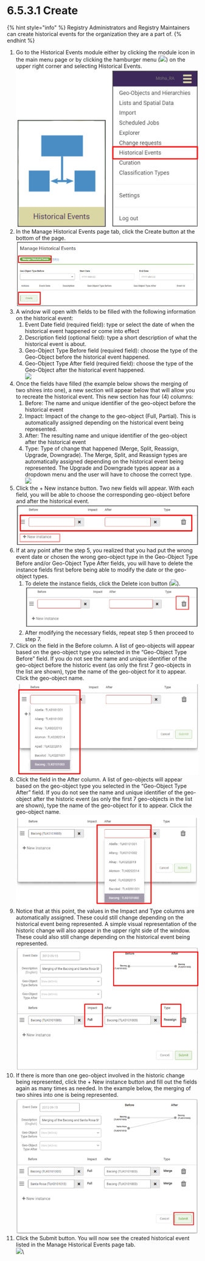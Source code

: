 # 6.5.3.1 Create

{% hint style="info" %}
Registry Administrators and Registry Maintainers can create historical events for the organization they are a part of.
{% endhint %}

1. Go to the Historical Events module either by clicking the module icon in the main menu page or by clicking the hamburger menu (![](https://lh5.googleusercontent.com/H3tS5zDSURiDer5lhQIgP8OeRy9E5SqiQucIDYS1Gd93gd0LGj9afNdH7qsLV635Pj-mfaWI-hMaLxbqdAqfKDXcqXCtfM\_eMWSsJ\_tn9vYybTU1qlQ3LGLm0lt8I5r5\_qYVKkTvyPoRHfjoAEXE0d2Yr6xJ\_YhhGQTUTZ3ayn7eohKRkLuX\_Wbo)) on the upper right corner and selecting Historical Events.\
   ![](<../../../../../.gitbook/assets/image (65).png>)
2. In the Manage Historical Events page tab, click the Create button at the bottom of the page.\
   ![](<../../../../../.gitbook/assets/image (64).png>)
3. A window will open with fields to be filled with the following information on the historical event:&#x20;
   1. Event Date field (required field): type or select the date of when the historical event happened or come into effect&#x20;
   2. Description field (optional field): type a short description of what the historical event is about.&#x20;
   3. Geo-Object Type Before field (required field): choose the type of the Geo-Object before the historical event happened.&#x20;
   4. Geo-Object Type After field (required field): choose the type of the Geo-Object after the historical event happened.\
      ![](https://lh3.googleusercontent.com/fvtZZLCyV9gihKGGcmgv0iM6OuISIbe30ExLKza2FxKlam7v\_6rxZtJP1CM\_98TD9yOCV5rur\_\_Fm32lr4\_pQRSzn86zX3pFjTuHwTZnVDR1fjOmQx1Pv7M4yrhd7Ex9k1t25ja4Pu6n6Ha2EifSLK33CB8vrcJiuuy3vFODuH9nokHqDCGFETMR)
4. Once the fields have filled (the example below shows the merging of two shires into one), a new section will appear below that will allow you to recreate the historical event. This new section has four (4) columns:&#x20;
   1. Before: The name and unique identifier of the geo-object before the historical event&#x20;
   2. Impact: Impact of the change to the geo-object (Full, Partial). This is automatically assigned depending on the historical event being represented.&#x20;
   3. After: The resulting name and unique identifier of the geo-object after the historical event&#x20;
   4. Type: Type of change that happened (Merge, Split, Reassign, Upgrade, Downgrade). The Merge, Split, and Reassign types are automatically assigned depending on the historical event being represented. The Upgrade and Downgrade types appear as a dropdown menu and the user will have to choose the correct type.\
      ![](https://lh6.googleusercontent.com/u177VjZigZbHLJOTWFa8M\_Hc-akwNj6a-DL\_Cpq0tPvsN15QBx8ACqN5HDxXA25va9MJbk1kEGCyTyT8rPNhRs1aw9xd1xU4YASAtAzKL2mu\_8fAJKy0MTG9v3HtpJNfLCR0sMIO2QeFakcYwiJw8uiNdTp\_XilTv4OKxilMAZJ5ZreAio-8cnv8)
5. Click the + New instance button. Two new fields will appear. With each field, you will be able to choose the corresponding geo-object before and after the historical event.\
   ![](<../../../../../.gitbook/assets/image (71).png>)
6. If at any point after the step 5, you realized that you had put the wrong event date or chosen the wrong geo-object type in the Geo-Object Type Before and/or Geo-Object Type After fields, you will have to delete the instance fields first before being able to modify the date or the geo-object types.
   1. To delete the instance fields, click the Delete icon button (![](https://lh5.googleusercontent.com/BqJIZs4hQ6BtecNvr\_N16-ii0-If7Z4JYQovEF8KuO-Osz3YymvJXdr\_TZIQNvR9JKU3TRWn1PKNnnTdcly1ydoiBQIViXLhs\_4fm4K4QBbdZt0e8QNt2Z2t4UauMs20rUQ8GzwrDXOpNgzNPxvBzIwyQANF9DS02PzgTIBCCblq\_UVpNvCeJcYu)).\
      ![](<../../../../../.gitbook/assets/image (66).png>)
   2. After modifying the necessary fields, repeat step 5 then proceed to step 7.
7. Click on the field in the Before column. A list of geo-objects will appear based on the geo-object type you selected in the “Geo-Object Type Before” field. If you do not see the name and unique identifier of the geo-object before the historic event (as only the first 7 geo-objects in the list are shown), type the name of the geo-object for it to appear. Click the geo-object name.\
   ![](<../../../../../.gitbook/assets/image (62).png>)
8. Click the field in the After column. A list of geo-objects will appear based on the geo-object type you selected in the “Geo-Object Type After” field. If you do not see the name and unique identifier of the geo-object after the historic event (as only the first 7 geo-objects in the list are shown), type the name of the geo-object for it to appear. Click the geo-object name.\
   ![](<../../../../../.gitbook/assets/image (14).png>)
9. Notice that at this point, the values in the Impact and Type columns are automatically assigned. These could still change depending on the historical event being represented. A simple visual representation of the historic change will also appear in the upper right side of the window. These could also still change depending on the historical event being represented.\
   ![](<../../../../../.gitbook/assets/image (30).png>)
10. If there is more than one geo-object involved in the historic change being represented, click the + New instance button and fill out the fields again as many times as needed. In the example below, the merging of two shires into one is being represented.\
    ![](<../../../../../.gitbook/assets/image (35).png>)
11. Click the Submit button. You will now see the created historical event listed in the Manage Historical Events page tab.\
    ![](https://lh5.googleusercontent.com/8Xqo2dlwxOBYceZ0mTYZzrfvY9Yj1ohaZ207JKjNXIwaGF4OleAdNeCO2fKp7KFwJRCv45BWLH3DxAX5B9Qk\_NEu9CLkvOUru\_Upn\_Amh4MPkj40Jvmvwx1aONQ7vnmVBr7LPb\_fgN7tNyPupKLqZnn34vuzxskMKmrnEipmsnxaoIPutUSt3bOx)\


